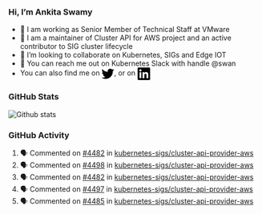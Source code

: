 ### Hi, I’m Ankita Swamy

- 💼 I am working as Senior Member of Technical Staff at VMware
- 👀 I am a maintainer of Cluster API for AWS project and an active contributor to SIG cluster lifecycle
- 💞️ I’m looking to collaborate on Kubernetes, SIGs and Edge IOT
- 💬 You can reach me out on Kubernetes Slack with handle @swan
- You can also find me on <a href="https://twitter.com/SwamyAnkita" target="blank"><img align="center" src="https://raw.githubusercontent.com/Ankitasw/Ankitasw/master/svg/twitter.svg" alt="Ankitasw" height="25" width="25" color="#1DA1f2" /></a>, or on <a href="https://www.linkedin.com/in/Ankitaswamy/" target="blank"><img align="center" src="https://raw.githubusercontent.com/Ankitasw/Ankitasw/master/svg/linkedin.svg" alt="Ankitasw" height="25" width="25" /></a>

### GitHub Stats
![Github stats](https://github-readme-stats.vercel.app/api?username=Ankitasw&count_private=true&show_icons=true&theme=tokyonight)

### GitHub Activity 
<!--START_SECTION:activity-->
1. 🗣 Commented on [#4482](https://github.com/kubernetes-sigs/cluster-api-provider-aws/pull/4482#issuecomment-1716114389) in [kubernetes-sigs/cluster-api-provider-aws](https://github.com/kubernetes-sigs/cluster-api-provider-aws)
2. 🗣 Commented on [#4498](https://github.com/kubernetes-sigs/cluster-api-provider-aws/pull/4498#issuecomment-1715982191) in [kubernetes-sigs/cluster-api-provider-aws](https://github.com/kubernetes-sigs/cluster-api-provider-aws)
3. 🗣 Commented on [#4482](https://github.com/kubernetes-sigs/cluster-api-provider-aws/pull/4482#issuecomment-1715981760) in [kubernetes-sigs/cluster-api-provider-aws](https://github.com/kubernetes-sigs/cluster-api-provider-aws)
4. 🗣 Commented on [#4497](https://github.com/kubernetes-sigs/cluster-api-provider-aws/pull/4497#issuecomment-1715934180) in [kubernetes-sigs/cluster-api-provider-aws](https://github.com/kubernetes-sigs/cluster-api-provider-aws)
5. 🗣 Commented on [#4485](https://github.com/kubernetes-sigs/cluster-api-provider-aws/pull/4485#issuecomment-1715933637) in [kubernetes-sigs/cluster-api-provider-aws](https://github.com/kubernetes-sigs/cluster-api-provider-aws)
<!--END_SECTION:activity-->
